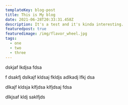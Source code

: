 ```yaml
---
templateKey: blog-post
title: This is My blog
date: 2021-06-28T20:33:31.458Z
description: It's a test and it's kinda interesting.
featuredpost: true
featuredimage: /img/flavor_wheel.jpg
tags:
  - one
  - two
  - three
---
```

dskjaf lkdjsa fdsa

f dsakfj dslkajf kldsaj fkldjs adlkadj lfkj dsa

dlkajf kldsja klfjdsa klfjdsaj fdsa

dlkjsaf kldj saklfjds